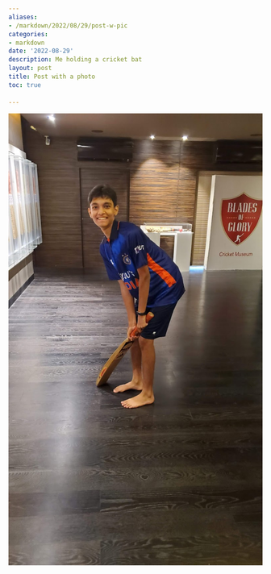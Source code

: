 ```yaml
---
aliases:
- /markdown/2022/08/29/post-w-pic
categories:
- markdown
date: '2022-08-29'
description: Me holding a cricket bat
layout: post
title: Post with a photo
toc: true

---
```


![](photopost.jpeg "Image of Me")